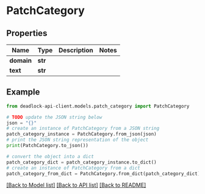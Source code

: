 # PatchCategory


## Properties

Name | Type | Description | Notes
------------ | ------------- | ------------- | -------------
**domain** | **str** |  | 
**text** | **str** |  | 

## Example

```python
from deadlock-api-client.models.patch_category import PatchCategory

# TODO update the JSON string below
json = "{}"
# create an instance of PatchCategory from a JSON string
patch_category_instance = PatchCategory.from_json(json)
# print the JSON string representation of the object
print(PatchCategory.to_json())

# convert the object into a dict
patch_category_dict = patch_category_instance.to_dict()
# create an instance of PatchCategory from a dict
patch_category_from_dict = PatchCategory.from_dict(patch_category_dict)
```
[[Back to Model list]](../README.md#documentation-for-models) [[Back to API list]](../README.md#documentation-for-api-endpoints) [[Back to README]](../README.md)


